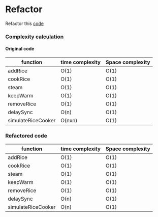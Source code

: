# Refactor

Refactor this [code](https://github.com/hei-school/cc-d4-rice-cooker-ci-NyAndoMayah/blob/feat/js/js/main.js)

### Complexity calculation

#### Original code

| function           | time complexity | Space complexity |
| ------------------ | --------------- | ---------------- |
| addRice            | O(1)            | O(1)             |
| cookRice           | O(1)            | O(1)             |
| steam              | O(1)            | O(1)             |
| keepWarm           | O(1)            | O(1)             |
| removeRice         | O(1)            | O(1)             |
| delaySync          | O(n)            | O(1)             |
| simulateRiceCooker | O(nxn)          | O(1)             |

### Refactored code

| function           | time complexity | Space complexity |
| ------------------ | --------------- | ---------------- |
| addRice            | O(1)            | O(1)             |
| cookRice           | O(1)            | O(1)             |
| steam              | O(1)            | O(1)             |
| keepWarm           | O(1)            | O(1)             |
| removeRice         | O(1)            | O(1)             |
| delaySync          | O(n)            | O(1)             |
| simulateRiceCooker | O(n)            | O(1)             |
